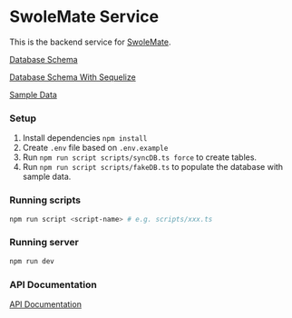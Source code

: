 # SwoleMate Service

This is the backend service for [SwoleMate](https://github.com/calvin-cs262-fall2024-teamI/SwoleMateClient).

[Database Schema](./SwoleMate.sql)

[Database Schema With Sequelize](./src/models/)

[Sample Data](./scripts/sample_data.ts)

### Setup

1. Install dependencies `npm install`
2. Create `.env` file based on `.env.example`
3. Run `npm run script scripts/syncDB.ts force` to create tables.
4. Run `npm run script scripts/fakeDB.ts` to populate the database with sample data.

### Running scripts

```bash
npm run script <script-name> # e.g. scripts/xxx.ts
```

### Running server

```bash
npm run dev
```

### API Documentation

[API Documentation](./API.md)
